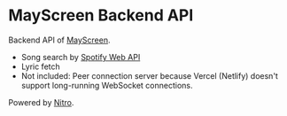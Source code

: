# MayScreen Backend API

Backend API of [MayScreen](https://screen.mayday.blue/).

- Song search by [Spotify Web API](https://developer.spotify.com/documentation/web-api)
- Lyric fetch
- Not included: Peer connection server because Vercel (Netlify) doesn't support long-running WebSocket connections.

Powered by [Nitro](https://nitro.unjs.io/).
